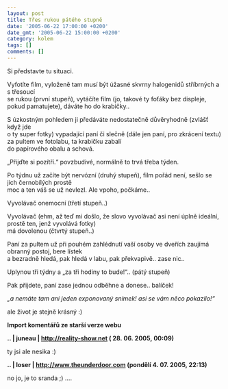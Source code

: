 ```yaml
---
layout: post
title: Třes rukou pátého stupně
date: '2005-06-22 17:00:00 +0200'
date_gmt: '2005-06-22 15:00:00 +0200'
category: kolem
tags: []
comments: []
---
```

<p>Si představte tu situaci.</p>
<p>Vyfotíte film, vyloženě tam musí být úžasné skvrny halogenidů stříbrných a s třesoucí<br />
se rukou (první stupeň), vytáčíte film (jo, takové ty foťáky bez displeje,<br />
pokud pamatujete), dáváte ho do krabičky..</p>
<p>S úzkostným pohledem ji předáváte nedostatečně důvěryhodně (zvlášť když jde<br />
o ty super fotky) vypadající paní či slečně (dále jen paní, pro zkrácení textu) za pultem ve fotolabu, ta krabičku zabalí<br />
do papírového obalu a schová.</p>
<p>&bdquo;Přijďte si pozítří.&ldquo; povzbudivé, normálně to trvá třeba týden.</p>
<p>Po týdnu už začíte být nervózní (druhý stupeň), film pořád není, sešlo se jich černobílých prostě<br />
moc a ten váš se už nevlezl. Ale vpoho, počkáme..</p>
<p>Vyvolávač onemocní (třetí stupeň..)</p>
<p>Vyvolávač (ehm, až teď mi došlo, že slovo vyvolávač asi není úplně ideální, prostě ten, jenž vyvolává fotky)<br />
má dovolenou (čtvrtý stupeň..)</p>
<p>Paní za pultem už při pouhém zahlédnutí vaší osoby ve dveřích zaujímá obranný postoj, bere lístek<br />
a bezradně hledá, pak hledá v labu, pak překvapivě.. zase nic..</p>
<p>Uplynou tři týdny a &bdquo;za tři hodiny to bude!&ldquo;.. (pátý stupeň)</p>
<p>Pak přijdete, paní zase jednou odběhne a donese.. balíček!</p>
<p><em>&bdquo;a nemáte tam ani jeden exponovaný snímek! asi se vám něco pokazilo!&ldquo;</em></p>
<p>ale život je stejně krásný :)</p>
<div class="import-komentaru">
<p><strong>Import komentářů ze starší verze webu</strong></p>
<div class="comment">
<p style="font-weight:bold"><span class="compredmet">..</span> | <span class="comname">juneau</span> |  <a href="http://reality-show.net">http://reality-show.net</a> (&nbsp;28.&nbsp;06.&nbsp;2005,&nbsp;00:09)</p>
<p>ty jsi ale nesika :) </p>
</div>
<div class="comment">
<p style="font-weight:bold"><span class="compredmet">..</span> | <span class="comname">loser</span> |  <a href="http://www.theunderdoor.com">http://www.theunderdoor.com</a> (pondělí&nbsp;4.&nbsp;07.&nbsp;2005,&nbsp;22:13)</p>
<p>no jo, je to sranda ;) .... </p>
</div>
</div>
